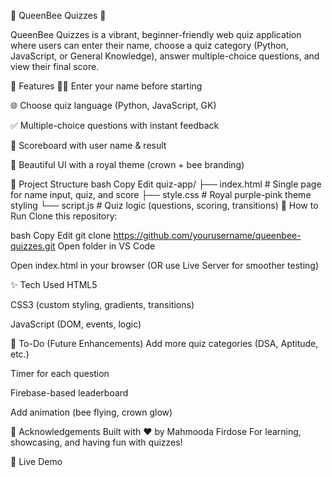 👑 QueenBee Quizzes 🐝


QueenBee Quizzes is a vibrant, beginner-friendly web quiz application where users can enter their name, choose a quiz category (Python, JavaScript, or General Knowledge), answer multiple-choice questions, and view their final score.

🌟 Features
🧑‍💻 Enter your name before starting

🌐 Choose quiz language (Python, JavaScript, GK)

✅ Multiple-choice questions with instant feedback

🏁 Scoreboard with user name & result

👑 Beautiful UI with a royal theme (crown + bee branding)


📁 Project Structure
bash
Copy
Edit
quiz-app/
├── index.html       # Single page for name input, quiz, and score
├── style.css        # Royal purple-pink theme styling
└── script.js        # Quiz logic (questions, scoring, transitions)
🚀 How to Run
Clone this repository:

bash
Copy
Edit
git clone https://github.com/yourusername/queenbee-quizzes.git
Open folder in VS Code

Open index.html in your browser
(OR use Live Server for smoother testing)

✨ Tech Used
HTML5

CSS3 (custom styling, gradients, transitions)

JavaScript (DOM, events, logic)

📌 To-Do (Future Enhancements)
Add more quiz categories (DSA, Aptitude, etc.)

Timer for each question

Firebase-based leaderboard

Add animation (bee flying, crown glow)

🙌 Acknowledgements
Built with ❤️ by Mahmooda Firdose
For learning, showcasing, and having fun with quizzes!

🔗 Live Demo
